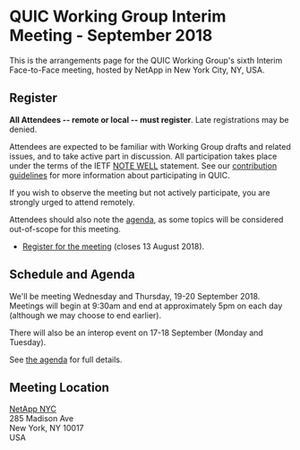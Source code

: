 # QUIC Working Group Interim Meeting - September 2018

This is the arrangements page for the QUIC Working Group's sixth Interim Face-to-Face meeting,
hosted by NetApp in New York City, NY, USA.

## Register

**All Attendees -- remote or local -- must register**. Late registrations may be denied.

Attendees are expected to be familiar with Working Group drafts and related issues, and to take active part in discussion. All participation takes place under the terms of the IETF [NOTE WELL](https://www.ietf.org/about/note-well.html) statement. See our [contribution guidelines](https://github.com/quicwg/base-drafts/blob/master/CONTRIBUTING.md) for more information about participating in QUIC.

If you wish to observe the meeting but not actively participate, you are strongly urged to attend remotely.

Attendees should also note the [agenda](agenda.md), as some topics will be considered out-of-scope for this meeting.

* [Register for the meeting](https://goo.gl/forms/q4zd4QoyWgoxKYof1) (closes 13 August 2018).

## Schedule and Agenda

We'll be meeting Wednesday and Thursday, 19-20 September 2018. Meetings will begin at 9:30am and end at
approximately 5pm on each day (although we may choose to end earlier).

There will also be an interop event on 17-18 September (Monday and Tuesday).

See [the agenda](agenda.md) for full details.


## Meeting Location

[NetApp NYC](https://goo.gl/maps/1sY2KLXkRS82) \
285 Madison Ave \
New York, NY 10017 \
USA

<!--
## Network

## Accommodation

NetApp NYC is located midtown, with many hotels nearby.

## Transportation
-->
